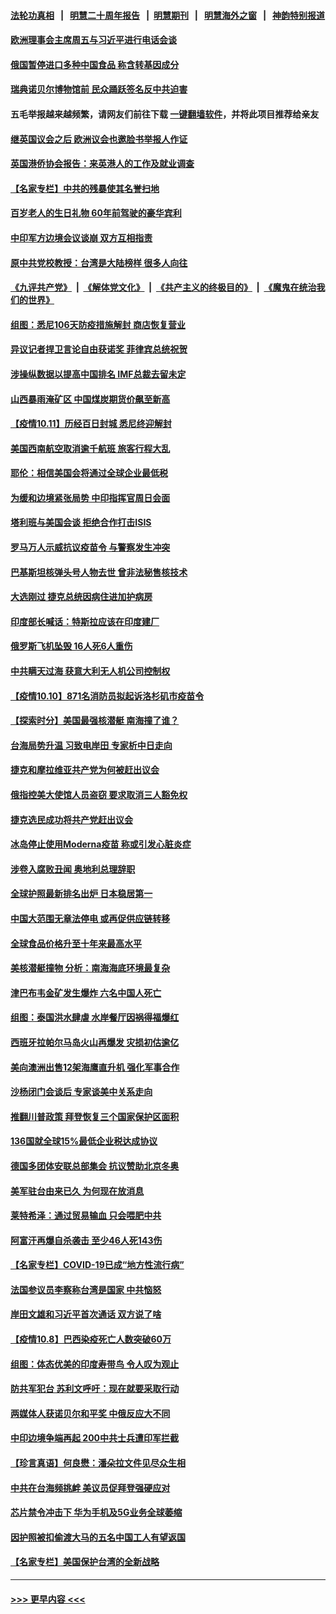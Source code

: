 #### [法轮功真相](https://github.com/gfw-breaker/truth/blob/master/README.md?t=0) &nbsp;&nbsp;|&nbsp;&nbsp; [明慧二十周年报告](https://github.com/gfw-breaker/mh-reports/blob/master/README.md?t=0) &nbsp;&nbsp;|&nbsp;&nbsp;[明慧期刊](https://github.com/gfw-breaker/mh-qikan) &nbsp;&nbsp;|&nbsp;&nbsp; [明慧海外之窗](https://github.com/gfw-breaker/mh-news/blob/master/README.md?t=0) &nbsp;&nbsp;|&nbsp;&nbsp; [神韵特别报道](https://github.com/gfw-breaker/mh-news/blob/master/shenyun.md?t=0)
#### [欧洲理事会主席周五与习近平进行电话会谈](../pages/nsc418/n13298103.md?t=10121250) 
#### [俄国暂停进口多种中国食品 称含转基因成分](../pages/nsc418/n13297765.md?t=10121250) 
#### [瑞典诺贝尔博物馆前 民众踊跃签名反中共迫害](../pages/nsc418/n13296860.md?t=10121250) 
#### 五毛举报越来越频繁，请网友们前往下载 [一键翻墙软件](https://github.com/gfw-breaker/ssr-accounts)，并将此项目推荐给亲友
#### [继英国议会之后 欧洲议会也邀脸书举报人作证](../pages/nsc418/n13297359.md?t=10121250) 
#### [英国港侨协会报告：来英港人的工作及就业调查](../pages/nsc418/n13297290.md?t=10121250) 
#### [【名家专栏】中共的残暴使其名誉扫地](../pages/nsc418/n13296946.md?t=10121250) 
#### [百岁老人的生日礼物 60年前驾驶的豪华宾利](../pages/nsc418/n13296970.md?t=10121250) 
#### [中印军方边境会议谈崩 双方互相指责](../pages/nsc418/n13297455.md?t=10121250) 
#### [原中共党校教授：台湾是大陆榜样 很多人向往](../pages/nsc418/n13296931.md?t=10121250) 
#### [《九评共产党》](https://github.com/begood0513/9ping.md/blob/master/README.md) &nbsp;|&nbsp; [《解体党文化》](../../../../jtdwh.md/blob/master/README.md)  &nbsp;|&nbsp; [《共产主义的终极目的》](../../../../gczydzjmd.md/blob/master/README.md) &nbsp;|&nbsp; [《魔鬼在统治我们的世界》](../../../../mgztzwmdsj.md/blob/master/README.md) 
#### [组图：悉尼106天防疫措施解封 商店恢复营业](../pages/nsc418/n13296479.md?t=10121250) 
#### [异议记者捍卫言论自由获诺奖 菲律宾总统祝贺](../pages/nsc418/n13296943.md?t=10121250) 
#### [涉操纵数据以提高中国排名 IMF总裁去留未定](../pages/nsc418/n13296864.md?t=10121250) 
#### [山西暴雨淹矿区 中国煤炭期货价飙至新高](../pages/nsc418/n13296580.md?t=10121250) 
#### [【疫情10.11】历经百日封城 悉尼终迎解封](../pages/nsc418/n13296386.md?t=10121250) 
#### [美国西南航空取消逾千航班 旅客行程大乱](../pages/nsc418/n13296259.md?t=10121250) 
#### [耶伦：相信美国会将通过全球企业最低税](../pages/nsc418/n13295863.md?t=10121250) 
#### [为缓和边境紧张局势 中印指挥官周日会面](../pages/nsc418/n13295207.md?t=10121250) 
#### [塔利班与美国会谈 拒绝合作打击ISIS](../pages/nsc418/n13294911.md?t=10121250) 
#### [罗马万人示威抗议疫苗令 与警察发生冲突](../pages/nsc418/n13295039.md?t=10121250) 
#### [巴基斯坦核弹头号人物去世 曾非法秘售核技术](../pages/nsc418/n13295026.md?t=10121250) 
#### [大选刚过 捷克总统因病住进加护病房](../pages/nsc418/n13294945.md?t=10121250) 
#### [印度部长喊话：特斯拉应该在印度建厂](../pages/nsc418/n13294819.md?t=10121250) 
#### [俄罗斯飞机坠毁 16人死6人重伤](../pages/nsc418/n13294607.md?t=10121250) 
#### [中共瞒天过海 获意大利无人机公司控制权](../pages/nsc418/n13289352.md?t=10121250) 
#### [【疫情10.10】871名消防员拟起诉洛杉矶市疫苗令](../pages/nsc418/n13294346.md?t=10121250) 
#### [【探索时分】美国最强核潜艇 南海撞了谁？](../pages/nsc418/n13293258.md?t=10121250) 
#### [台海局势升温 习致电岸田 专家析中日走向](../pages/nsc418/n13293956.md?t=10121250) 
#### [捷克和摩拉维亚共产党为何被赶出议会](../pages/nsc418/n13293811.md?t=10121250) 
#### [俄指控美大使馆人员盗窃 要求取消三人豁免权](../pages/nsc418/n13293681.md?t=10121250) 
#### [捷克选民成功将共产党赶出议会](../pages/nsc418/n13293367.md?t=10121250) 
#### [冰岛停止使用Moderna疫苗 称或引发心脏炎症](../pages/nsc418/n13293389.md?t=10121250) 
#### [涉卷入腐败丑闻 奥地利总理辞职](../pages/nsc418/n13293363.md?t=10121250) 
#### [全球护照最新排名出炉 日本稳居第一](../pages/nsc418/n13293200.md?t=10121250) 
#### [中国大范围无章法停电 或再促供应链转移](../pages/nsc418/n13293150.md?t=10121250) 
#### [全球食品价格升至十年来最高水平](../pages/nsc418/n13293172.md?t=10121250) 
#### [美核潜艇撞物 分析：南海海底环境最复杂](../pages/nsc418/n13292996.md?t=10121250) 
#### [津巴布韦金矿发生爆炸 六名中国人死亡](../pages/nsc418/n13292754.md?t=10121250) 
#### [组图：泰国洪水肆虐 水岸餐厅因祸得福爆红](../pages/nsc418/n13292422.md?t=10121250) 
#### [西班牙拉帕尔马岛火山再爆发 灾损初估逾亿](../pages/nsc418/n13292616.md?t=10121250) 
#### [美向澳洲出售12架海鹰直升机 强化军事合作](../pages/nsc418/n13292539.md?t=10121250) 
#### [沙杨闭门会谈后 专家谈美中关系走向](../pages/nsc418/n13291699.md?t=10121250) 
#### [推翻川普政策 拜登恢复三个国家保护区面积](../pages/nsc418/n13292220.md?t=10121250) 
#### [136国就全球15%最低企业税达成协议](../pages/nsc418/n13291819.md?t=10121250) 
#### [德国多团体安联总部集会 抗议赞助北京冬奥](../pages/nsc418/n13291822.md?t=10121250) 
#### [美军驻台由来已久 为何现在放消息](../pages/nsc418/n13291689.md?t=10121250) 
#### [莱特希泽：通过贸易输血 只会喂肥中共](../pages/nsc418/n13291582.md?t=10121250) 
#### [阿富汗再爆自杀袭击 至少46人死143伤](../pages/nsc418/n13291510.md?t=10121250) 
#### [【名家专栏】COVID-19已成“地方性流行病”](../pages/nsc418/n13291040.md?t=10121250) 
#### [法国参议员李察称台湾是国家 中共恼怒](../pages/nsc418/n13291464.md?t=10121250) 
#### [岸田文雄和习近平首次通话 双方说了啥](../pages/nsc418/n13291173.md?t=10121250) 
#### [【疫情10.8】巴西染疫死亡人数突破60万](../pages/nsc418/n13290622.md?t=10121250) 
#### [组图：体态优美的印度寿带鸟 令人叹为观止](../pages/nsc418/n13290435.md?t=10121250) 
#### [防共军犯台 苏利文呼吁：现在就要采取行动](../pages/nsc418/n13291210.md?t=10121250) 
#### [两媒体人获诺贝尔和平奖 中俄反应大不同](../pages/nsc418/n13290840.md?t=10121250) 
#### [中印边境争端再起 200中共士兵遭印军拦截](../pages/nsc418/n13290090.md?t=10121250) 
#### [【珍言真语】何良懋：潘朵拉文件见尽众生相](../pages/nsc418/n13290078.md?t=10121250) 
#### [中共在台海频挑衅 美议员促拜登强硬应对](../pages/nsc418/n13289729.md?t=10121250) 
#### [芯片禁令冲击下 华为手机及5G业务全球萎缩](../pages/nsc418/n13289266.md?t=10121250) 
#### [因护照被扣偷渡大马的五名中国工人有望返国](../pages/nsc418/n13289254.md?t=10121250) 
#### [【名家专栏】美国保护台湾的全新战略](../pages/nsc418/n13288458.md?t=10121250) 

----
#### [ >>> 更早内容 <<< ](../indexes/nsc418-earlier.md)
